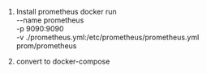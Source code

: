 1. Install prometheus
docker run \
    --name prometheus \
    -p 9090:9090 \
    -v ./prometheus.yml:/etc/prometheus/prometheus.yml \
    prom/prometheus

2. convert to docker-compose